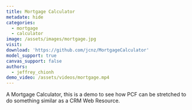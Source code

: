 ```yaml
---
title: Mortgage Calculator
metadate: hide
categories:
  - mortgage
  - calculator
image: /assets/images/mortgage.jpg
visit: 
download: 'https://github.com/jcnz/MortgageCalculator'
model_support: true
canvas_support: false
authors:
  - jeffrey_chionh
demo_video: /assets/videos/mortgage.mp4
---
```


A Mortgage Calculator, this is a demo to see how PCF can be stretched to do something similar as a CRM Web Resource.
